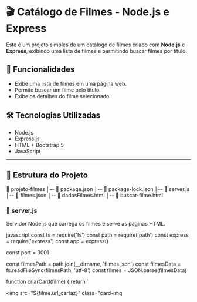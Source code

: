 # 🎬 Catálogo de Filmes - Node.js e Express

Este é um projeto simples de um catálogo de filmes criado com **Node.js** e **Express**, exibindo uma lista de filmes e permitindo buscar filmes por título.

## 🚀 Funcionalidades

- Exibe uma lista de filmes em uma página web.
- Permite buscar um filme pelo título.
- Exibe os detalhes do filme selecionado.

## 🛠 Tecnologias Utilizadas

- Node.js
- Express.js
- HTML + Bootstrap 5
- JavaScript

---

## 📂 Estrutura do Projeto

📁 projeto-filmes │-- 📄 package.json │-- 📄 package-lock.json │-- 📄 server.js │-- 📄 filmes.json │-- 📄 dadosFilmes.html │-- 📄 buscar-filme.html

### 📄 server.js
Servidor Node.js que carrega os filmes e serve as páginas HTML.

javascript
const fs = require('fs')
const path = require('path')
const express = require('express')
const app = express()

const port = 3001

const filmesPath = path.join(__dirname, 'filmes.json')
const filmesData = fs.readFileSync(filmesPath, 'utf-8')
const filmes = JSON.parse(filmesData)

function criarCard(filme) {
    return `
    <div class="card mb-3 w-25 h-50 shadow px-0">
        <div class="card-body">
            <div class="col">
                <img src="${filme.url_cartaz}" class="card-img
